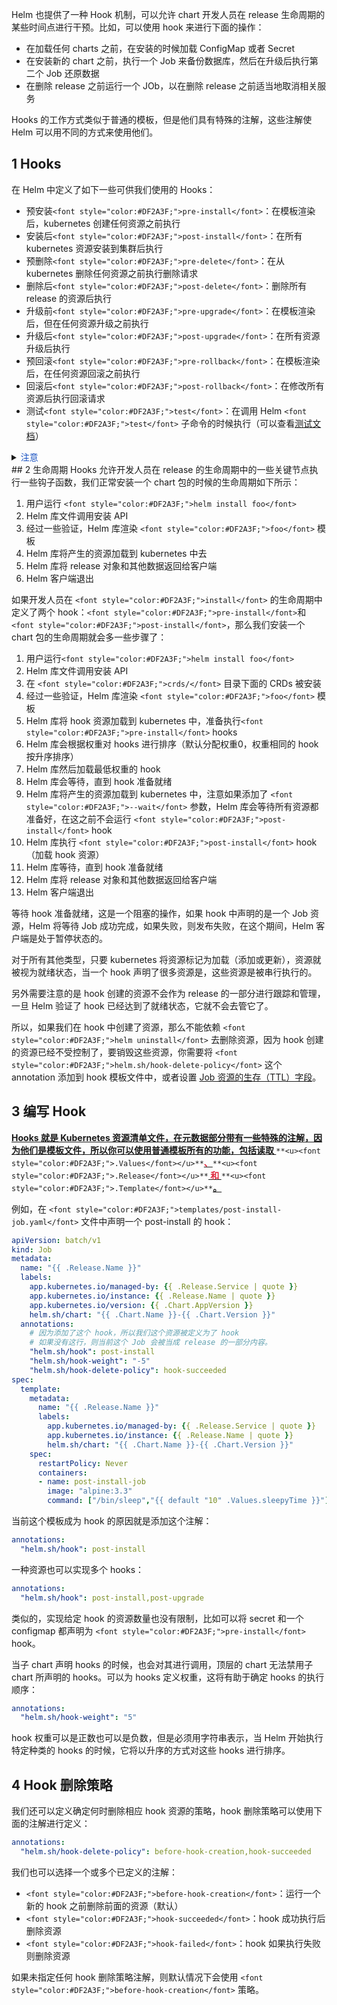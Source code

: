 Helm 也提供了一种 Hook 机制，可以允许 chart 开发人员在 release 生命周期的某些时间点进行干预。比如，可以使用 hook 来进行下面的操作：

+ 在加载任何 charts 之前，在安装的时候加载 ConfigMap 或者 Secret
+ 在安装新的 chart 之前，执行一个 Job 来备份数据库，然后在升级后执行第二个 Job 还原数据
+ 在删除 release 之前运行一个 JOb，以在删除 release 之前适当地取消相关服务

Hooks 的工作方式类似于普通的模板，但是他们具有特殊的注解，这些注解使 Helm 可以用不同的方式来使用他们。

## 1 Hooks
在 Helm 中定义了如下一些可供我们使用的 Hooks：

+ 预安装`<font style="color:#DF2A3F;">pre-install</font>`：在模板渲染后，kubernetes 创建任何资源之前执行
+ 安装后`<font style="color:#DF2A3F;">post-install</font>`：在所有 kubernetes 资源安装到集群后执行
+ 预删除`<font style="color:#DF2A3F;">pre-delete</font>`：在从 kubernetes 删除任何资源之前执行删除请求
+ 删除后`<font style="color:#DF2A3F;">post-delete</font>`：删除所有 release 的资源后执行
+ 升级前`<font style="color:#DF2A3F;">pre-upgrade</font>`：在模板渲染后，但在任何资源升级之前执行
+ 升级后`<font style="color:#DF2A3F;">post-upgrade</font>`：在所有资源升级后执行
+ 预回滚`<font style="color:#DF2A3F;">pre-rollback</font>`：在模板渲染后，在任何资源回滚之前执行
+ 回滚后`<font style="color:#DF2A3F;">post-rollback</font>`：在修改所有资源后执行回滚请求
+ 测试`<font style="color:#DF2A3F;">test</font>`：在调用 Helm `<font style="color:#DF2A3F;">test</font>` 子命令的时候执行（可以查看[测试文档](https://helm.sh/docs/chart_tests/)）

<details class="lake-collapse"><summary id="u5e472e87"><span class="ne-text" style="color: rgb(27, 83, 194)">注意</span></summary><ul class="ne-ul"><li id="ua13c0a2f" data-lake-index-type="0"><span class="ne-text" style="color: rgb(51, 51, 51)">你可以在单个yaml文件中定义尽可能多的测试或者分布在</span><code class="ne-code"><span class="ne-text" style="color: #DF2A3F; background-color: rgb(250, 250, 250)">templates/</span></code><span class="ne-text" style="color: rgb(51, 51, 51)">目录中的多个yaml文件中。</span></li><li id="u7627ad41" data-lake-index-type="0"><span class="ne-text" style="color: rgb(51, 51, 51)">为了更好地隔离，欢迎你将测试套件嵌套放在</span><code class="ne-code"><span class="ne-text" style="color: #DF2A3F; background-color: rgb(250, 250, 250)">tests/</span></code><span class="ne-text" style="color: rgb(51, 51, 51)">目录中，类似</span><code class="ne-code"><span class="ne-text" style="color: #DF2A3F; background-color: rgb(250, 250, 250)">&lt;chart-name&gt;/templates/tests</span><span class="ne-text" style="color: black; background-color: rgb(250, 250, 250)">/</span></code><span class="ne-text" style="color: rgb(51, 51, 51)">。</span></li><li id="uc0130f81" data-lake-index-type="0"><span class="ne-text" style="color: rgb(51, 51, 51)">一个test就是一个 </span><a href="https://helm.sh/zh/docs/topics/charts_hooks" data-href="https://helm.sh/zh/docs/topics/charts_hooks" target="_blank" class="ne-link"><span class="ne-text" style="color: rgb(51, 51, 51)">Helm 钩子</span></a><span class="ne-text" style="color: rgb(51, 51, 51)">，所以类似于 </span><code class="ne-code"><span class="ne-text" style="color: #DF2A3F; background-color: rgb(250, 250, 250)">helm.sh/hook-weight</span></code><span class="ne-text" style="color: rgb(51, 51, 51)">和</span><code class="ne-code"><span class="ne-text" style="color: #DF2A3F; background-color: rgb(250, 250, 250)">helm.sh/hook-delete-policy</span></code><span class="ne-text" style="color: rgb(51, 51, 51)">的注释可以用于测试资源。</span></li></ul><p id="u5f8b684f" class="ne-p"><img src="https://cdn.nlark.com/yuque/0/2024/png/2555283/1732704359123-abc0fff5-a1a0-4f31-8b02-ddfe5e946cbe.png" width="916" id="mMRoF" class="ne-image"></p></details>
## 2 生命周期
Hooks 允许开发人员在 release 的生命周期中的一些关键节点执行一些钩子函数，我们正常安装一个 chart 包的时候的生命周期如下所示：

1. 用户运行 `<font style="color:#DF2A3F;">helm install foo</font>`
2. Helm 库文件调用安装 API
3. 经过一些验证，Helm 库渲染 `<font style="color:#DF2A3F;">foo</font>` 模板
4. Helm 库将产生的资源加载到 kubernetes 中去
5. Helm 库将 release 对象和其他数据返回给客户端
6. Helm 客户端退出

如果开发人员在 `<font style="color:#DF2A3F;">install</font>` 的生命周期中定义了两个 hook：`<font style="color:#DF2A3F;">pre-install</font>`和`<font style="color:#DF2A3F;">post-install</font>`，那么我们安装一个 chart 包的生命周期就会多一些步骤了：

1. 用户运行`<font style="color:#DF2A3F;">helm install foo</font>`
2. Helm 库文件调用安装 API
3. 在 `<font style="color:#DF2A3F;">crds/</font>`<font style="color:#DF2A3F;"> </font>目录下面的 CRDs 被安装
4. 经过一些验证，Helm 库渲染 `<font style="color:#DF2A3F;">foo</font>` 模板
5. Helm 库将 hook 资源加载到 kubernetes 中，准备执行`<font style="color:#DF2A3F;">pre-install</font>` hooks
6. Helm 库会根据权重对 hooks 进行排序（默认分配权重0，权重相同的 hook 按升序排序）
7. Helm 库然后加载最低权重的 hook
8. Helm 库会等待，直到 hook 准备就绪
9. Helm 库将产生的资源加载到 kubernetes 中，注意如果添加了 `<font style="color:#DF2A3F;">--wait</font>` 参数，Helm 库会等待所有资源都准备好，在这之前不会运行 `<font style="color:#DF2A3F;">post-install</font>` hook
10. Helm 库执行 `<font style="color:#DF2A3F;">post-install</font>` hook（加载 hook 资源）
11. Helm 库等待，直到 hook 准备就绪
12. Helm 库将 release 对象和其他数据返回给客户端
13. Helm 客户端退出

等待 hook 准备就绪，这是一个阻塞的操作，如果 hook 中声明的是一个 Job 资源，Helm 将等待 Job 成功完成，如果失败，则发布失败，在这个期间，Helm 客户端是处于暂停状态的。

对于所有其他类型，只要 kubernetes 将资源标记为加载（添加或更新），资源就被视为就绪状态，当一个 hook 声明了很多资源是，这些资源是被串行执行的。

另外需要注意的是 hook 创建的资源不会作为 release 的一部分进行跟踪和管理，一旦 Helm 验证了 hook 已经达到了就绪状态，它就不会去管它了。

所以，如果我们在 hook 中创建了资源，那么不能依赖 `<font style="color:#DF2A3F;">helm uninstall</font>` 去删除资源，因为 hook 创建的资源已经不受控制了，要销毁这些资源，你需要将 `<font style="color:#DF2A3F;">helm.sh/hook-delete-policy</font>` 这个 annotation 添加到 hook 模板文件中，或者设置 [Job 资源的生存（TTL）字段](https://kubernetes.io/docs/concepts/workloads/controllers/ttlafterfinished/)。

## 3 编写 Hook
**<u>Hooks 就是 Kubernetes 资源清单文件，在元数据部分带有一些特殊的注解，因为他们是模板文件，所以你可以使用普通模板所有的功能，包括读取 </u>**`**<u><font style="color:#DF2A3F;">.Values</font></u>**`**<u><font style="color:#DF2A3F;">、</font></u>**`**<u><font style="color:#DF2A3F;">.Release</font></u>**`**<u><font style="color:#DF2A3F;"> 和 </font></u>**`**<u><font style="color:#DF2A3F;">.Template</font></u>**`**<u>。</u>**

例如，在 `<font style="color:#DF2A3F;">templates/post-install-job.yaml</font>` 文件中声明一个 post-install 的 hook：

```yaml
apiVersion: batch/v1
kind: Job
metadata:
  name: "{{ .Release.Name }}"
  labels:
    app.kubernetes.io/managed-by: {{ .Release.Service | quote }}
    app.kubernetes.io/instance: {{ .Release.Name | quote }}
    app.kubernetes.io/version: {{ .Chart.AppVersion }}
    helm.sh/chart: "{{ .Chart.Name }}-{{ .Chart.Version }}"
  annotations:
    # 因为添加了这个 hook，所以我们这个资源被定义为了 hook
    # 如果没有这行，则当前这个 Job 会被当成 release 的一部分内容。
    "helm.sh/hook": post-install
    "helm.sh/hook-weight": "-5"
    "helm.sh/hook-delete-policy": hook-succeeded
spec:
  template:
    metadata:
      name: "{{ .Release.Name }}"
      labels:
        app.kubernetes.io/managed-by: {{ .Release.Service | quote }}
        app.kubernetes.io/instance: {{ .Release.Name | quote }}
        helm.sh/chart: "{{ .Chart.Name }}-{{ .Chart.Version }}"
    spec:
      restartPolicy: Never
      containers:
      - name: post-install-job
        image: "alpine:3.3"
        command: ["/bin/sleep","{{ default "10" .Values.sleepyTime }}"]
```

当前这个模板成为 hook 的原因就是添加这个注解：

```yaml
annotations:
  "helm.sh/hook": post-install
```

一种资源也可以实现多个 hooks：

```yaml
annotations:
  "helm.sh/hook": post-install,post-upgrade
```

类似的，实现给定 hook 的资源数量也没有限制，比如可以将 secret 和一个 configmap 都声明为 `<font style="color:#DF2A3F;">pre-install</font>` hook。

当子 chart 声明 hooks 的时候，也会对其进行调用，顶层的 chart 无法禁用子 chart 所声明的 hooks。可以为 hooks 定义权重，这将有助于确定 hooks 的执行顺序：

```yaml
annotations:
  "helm.sh/hook-weight": "5"
```

hook 权重可以是正数也可以是负数，但是必须用字符串表示，当 Helm 开始执行特定种类的 hooks 的时候，它将以升序的方式对这些 hooks 进行排序。

## 4 Hook 删除策略
我们还可以定义确定何时删除相应 hook 资源的策略，hook 删除策略可以使用下面的注解进行定义：

```yaml
annotations:
  "helm.sh/hook-delete-policy": before-hook-creation,hook-succeeded
```

我们也可以选择一个或多个已定义的注解：

+ `<font style="color:#DF2A3F;">before-hook-creation</font>`：运行一个新的 hook 之前删除前面的资源（默认）
+ `<font style="color:#DF2A3F;">hook-succeeded</font>`：hook 成功执行后删除资源
+ `<font style="color:#DF2A3F;">hook-failed</font>`：hook 如果执行失败则删除资源

如果未指定任何 hook 删除策略注解，则默认情况下会使用 `<font style="color:#DF2A3F;">before-hook-creation</font>` 策略。

